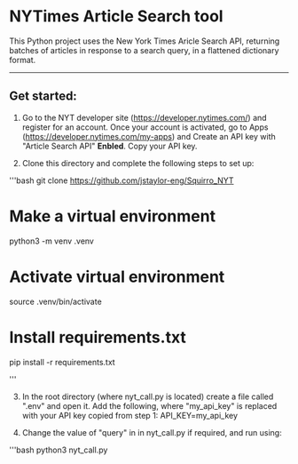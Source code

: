 # NYTimes Article Search tool

This Python project uses the New York Times Aricle Search API, returning batches of articles in response to a search query, in a flattened dictionary format.

---

## Get started:

1. Go to the NYT developer site (https://developer.nytimes.com/) and register for an account. Once your account is activated, go to Apps (https://developer.nytimes.com/my-apps) and Create an API key with "Article Search API" **Enbled**. Copy your API key.

2. Clone this directory and complete the following steps to set up: 

'''bash
git clone https://github.com/jstaylor-eng/Squirro_NYT

# Make a virtual environment
python3 -m venv .venv

# Activate virtual environment
source .venv/bin/activate

# Install requirements.txt
pip install -r requirements.txt

'''

3. In the root directory (where nyt_call.py is located) create a file called ".env" and open it. Add the following, where "my_api_key" is replaced with your API key copied from step 1:
API_KEY=my_api_key

4. Change the value of "query" in in nyt_call.py if required, and run using:

'''bash
python3 nyt_call.py
